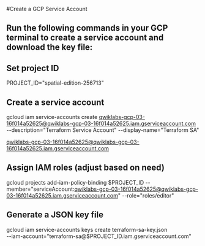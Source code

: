 #Create a GCP Service Account

## Run the following commands in your GCP terminal to create a service account and download the key file:

## Set project ID
PROJECT_ID="spatial-edition-256713"

## Create a service account
gcloud iam service-accounts create qwiklabs-gcp-03-16f014a52625@qwiklabs-gcp-03-16f014a52625.iam.gserviceaccount.com  --description="Terraform Service Account" --display-name="Terraform SA"

qwiklabs-gcp-03-16f014a52625@qwiklabs-gcp-03-16f014a52625.iam.gserviceaccount.com

## Assign IAM roles (adjust based on need)
gcloud projects add-iam-policy-binding $PROJECT_ID --member="serviceAccount:qwiklabs-gcp-03-16f014a52625@qwiklabs-gcp-03-16f014a52625.iam.gserviceaccount.com" --role="roles/editor"

## Generate a JSON key file
gcloud iam service-accounts keys create terraform-sa-key.json \
--iam-account="terraform-sa@$PROJECT_ID.iam.gserviceaccount.com"

